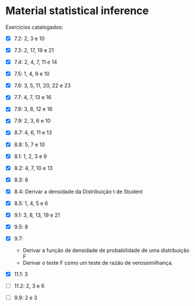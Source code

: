 # Material statistical inference

Exercicios catalogados:
- [x] 7.2: 2, 3 e 10
- [x] 7.3: 2, 17, 19 e 21
- [x] 7.4: 2, 4, 7, 11 e 14
- [x] 7.5: 1, 4, 9 e 10
- [x] 7.6: 3, 5, 11, 20, 22 e 23
- [x] 7.7: 4, 7, 13 e 16
- [x] 7.8: 3, 8, 12 e 16
- [x] 7.9: 2, 3, 6 e 10
- [x] 8.7: 4, 6, 11 e 13
- [x] 8.8: 5, 7 e 10
- [x] 8.1: 1, 2, 3 e 9
- [x] 8.2: 4, 7, 10 e 13
- [x] 8.3: 8
- [x] 8.4: Derivar a densidade da Distribuição t de Student
- [x] 8.5: 1, 4, 5 e 6
- [x] 9.1: 3, 8, 13, 19 e 21
- [x] 9.5: 8
- [x] 9.7:
	- Derivar a função de densidade de probabilidade de uma distribuição F
	- Derivar o teste F como um teste de razão de verossimilhança.
- [x] 11.1: 3
- [ ] 11.2: 2, 3 e 6
- [ ] 9.9: 2 e 3

